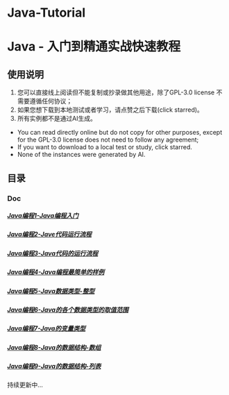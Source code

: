 # Java-Tutorial

# Java - 入门到精通实战快速教程

## 使用说明

1. 您可以直接线上阅读但不能复制或抄录做其他用途，除了GPL-3.0 license 不需要遵循任何协议；
2. 如果您想下载到本地测试或者学习，请点赞之后下载(click starred)。
3. 所有实例都不是通过AI生成。

* You can read directly online but do not copy for other purposes, except for the GPL-3.0 license does not need to follow any agreement;
* If you want to download to a local test or study, click starred.
* None of the instances were generated by AI.

## 目录

### Doc

##### [Java编程1-Java编程入门](doc/Java编程1-Java编程入门.md)

##### [Java编程2-Jave代码运行流程](doc/Java编程2-Jave代码运行流程.md)

##### [Java编程3-Java代码的运行流程](doc/Java编程3-Java代码的运行流程.md)

##### [Java编程4-Java编程最简单的样例](doc/Java编程4-Java编程最简单的样例.md)

##### [Java编程5-Java数据类型-整型](doc/Java编程5-Java数据类型-整型.md)

##### [Java编程6-Java的各个数据类型的取值范围](doc/Java编程6-Java的各个数据类型的取值范围.md)

##### [Java编程7-Java的变量类型](doc/Java编程7-Java的变量类型.md)

##### [Java编程8-Java的数据结构-数组](doc/Java编程8-Java的数据结构-数组.md)

##### [Java编程9-Java的数据结构-列表](doc/Java编程9-Java的数据结构-列表.md)

持续更新中...
